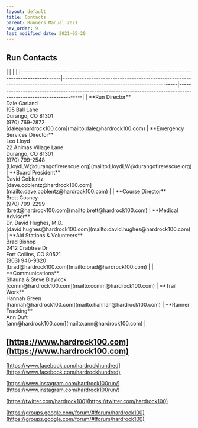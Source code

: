 ```yaml
---
layout: default
title: Contacts
parent: Runners Manual 2021
nav_order: 9
last_modified_date: 2021-05-20
---
```


## Run Contacts

<div class="aligntop"></div>
|                                                                                               |                                                                                                                              |                                                                                                                   |
|-----------------------------------------------------------------------------------------------|------------------------------------------------------------------------------------------------------------------------------|-------------------------------------------------------------------------------------------------------------------|
| **Run Director**<br>Dale Garland<br>195 Ball Lane<br>Durango, CO 81301<br>(970) 769-2872<br>[dale@hardrock100.com](mailto:dale@hardrock100.com) | **Emergency Services Director**<br>Leo Lloyd<br>22 Animas Village Lane<br>Durango, CO 81301<br>(970) 799-2548<br>[LloydLW@durangofirerescue.org](mailto:LloydLW@durangofirerescue.org) | **Board President**<br>David Coblentz<br>[dave.coblentz@hardrock100.com](mailto:dave.coblentz@hardrock100.com)                                                     |
| **Course Director**<br>Brett Gosney<br>(970) 799-2299<br>[brett@hardrock100.com](mailto:brett@hardrock100.com)                             | **Medical Adviser**<br>Dr. David Hughes, M.D.<br>[david.hughes@hardrock100.com](mailto:david.hughes@hardrock100.com)                                                          | **Aid Stations & Volunteers**<br>Brad Bishop<br>2412 Crabtree Dr<br>Fort Collins, CO 80521<br>(303) 946-9320<br>[brad@hardrock100.com](mailto:brad@hardrock100.com) |
| **Communications**<br>Shauna & Steve Blaylock<br>[comm@hardrock100.com](mailto:comm@hardrock100.com)                                                              | **Trail Work**<br>Hannah Green<br>[hannah@hardrock100.com](mailto:hannah@hardrock100.com)                                                                               | **Runner Tracking**<br>Ann Duft<br>[ann@hardrock100.com](mailto:ann@hardrock100.com)                                                   |

## [https://www.hardrock100.com](https://www.hardrock100.com)

[https://www.facebook.com/hardrockhundred](https://www.facebook.com/hardrockhundred) 

[https://www.instagram.com/hardrock100run/](https://www.instagram.com/hardrock100run/) 

[https://twitter.com/hardrock100](https://twitter.com/hardrock100) 

[https://groups.google.com/forum/#!forum/hardrock100](https://groups.google.com/forum/#!forum/hardrock100)
